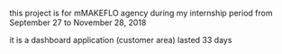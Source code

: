 this project is for mMAKEFLO agency during my internship 
period from September 27 to November 28, 2018

it is a dashboard application (customer area)
lasted 33 days




